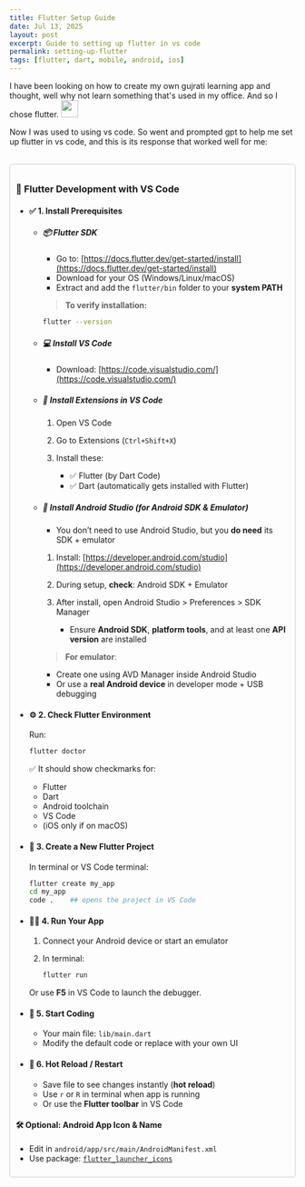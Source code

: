 ```yaml
---
title: Flutter Setup Guide
date: Jul 13, 2025
layout: post
excerpt: Guide to setting up flutter in vs code
permalink: setting-up-flutter
tags: [flutter, dart, mobile, android, ios]
---
```


I have been looking on how to create my own gujrati learning app and thought, well why not learn something that's used in my office. And so I chose flutter. <img src="{{ '/assets/imgs/setting-up-flutter.png' | relative_url }}" width=30 height=30/>

Now I was used to using vs code. So went and prompted gpt to help me set up flutter in vs code, and this is its response that worked well for me:

<br>

<div style="border:1px solid #ccc; padding:10px; border-radius:5px"  markdown="1">

### 🚀 Flutter Development with **VS Code**

- #### ✅ 1. **Install Prerequisites**

  - ##### 📦 Flutter SDK

    - Go to: [https://docs.flutter.dev/get-started/install](https://docs.flutter.dev/get-started/install)
    - Download for your OS (Windows/Linux/macOS)
    - Extract and add the `flutter/bin` folder to your **system PATH**

    > **To verify installation:**

    ```bash
    flutter --version
    ```

  - ##### 💻 Install VS Code

    - Download: [https://code.visualstudio.com/](https://code.visualstudio.com/)

  - ##### 🧩 Install Extensions in VS Code

    1.  Open VS Code
    2.  Go to Extensions (`Ctrl+Shift+X`)
    3.  Install these:

        - ✅ Flutter (by Dart Code)
        - ✅ Dart (automatically gets installed with Flutter)

  - ##### 📱 Install Android Studio (for Android SDK & Emulator)

    - You don’t need to use Android Studio, but you **do need** its SDK + emulator

    1.  Install: [https://developer.android.com/studio](https://developer.android.com/studio)
    2.  During setup, **check**: Android SDK + Emulator
    3.  After install, open Android Studio > Preferences > SDK Manager

        - Ensure **Android SDK**, **platform tools**, and at least one **API version** are installed

    > **For emulator**:

    - Create one using AVD Manager inside Android Studio
    - Or use a **real Android device** in developer mode + USB debugging

- #### ⚙️ 2. **Check Flutter Environment**

  Run:

  ```bash
  flutter doctor
  ```

  ✅ It should show checkmarks for:

  - Flutter
  - Dart
  - Android toolchain
  - VS Code
  - (iOS only if on macOS)

- #### 📁 3. **Create a New Flutter Project**

  In terminal or VS Code terminal:

  ```bash
  flutter create my_app
  cd my_app
  code .    ## opens the project in VS Code
  ```

- #### 👨‍💻 4. **Run Your App**

  1. Connect your Android device or start an emulator
  2. In terminal:

     ```bash
     flutter run
     ```

  Or use **F5** in VS Code to launch the debugger.

- #### 📂 5. **Start Coding**

  - Your main file: `lib/main.dart`
  - Modify the default code or replace with your own UI

- #### 🔁 6. **Hot Reload / Restart**

  - Save file to see changes instantly (**hot reload**)
  - Use `r` or `R` in terminal when app is running
  - Or use the **Flutter toolbar** in VS Code

#### 🛠 Optional: Android App Icon & Name

- Edit in `android/app/src/main/AndroidManifest.xml`
- Use package: [`flutter_launcher_icons`](https://pub.dev/packages/flutter_launcher_icons)

</div>
